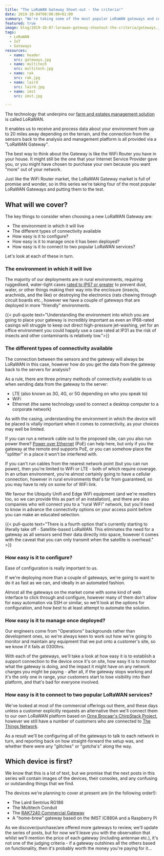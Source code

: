 ```yaml
--- 
title: "The LoRaWAN Gateway Shoot-out - the criteria!"
date: 2019-10-04T00:00:00+01:00 
summary: "We're taking some of the most popular LoRaWAN gateways and comparing them side by side - here's the criteria we're using to evaluate them."
featured: true
image: blog/2019-10-07-lorawan-gateway-shootout-the-criteria/gateways.jpg
tags:
  - LoRaWAN 
  - IoT
  - Gateways
resources:
  - name: header
    src: gateways.jpg
  - name: multitech
    src: multitech.jpg
  - name: rak
    src: rak.jpg
  - name: laird
    src: laird.jpg
  - name: imst
    src: imst.jpg

---
```

The technology that underpins our [farm and estates management solution](https://www.mockingbirdconsulting.co.uk/) is called LoRaWAN.

It enables us to receive and process data about your environment from up to 20 miles away depending on the terrain, and the connection from the sensors back to the analysis and management platform is all provided via a "LoRaWAN Gateway".

The best way to think about the Gateway is like the WiFi Router you have in your house. It might still be the one that your Internet Service Provider gave you, or you might have chosen to purchase your own because you want "more" out of your network.

Just like the WiFi Router market, the LoRaWAN Gateway market is full of promise and wonder, so in this series we're taking four of the most popular LoRaWAN Gateways and putting them to the test.

## What will we cover?

The key things to consider when choosing a new LoRaWAN Gateway are:

   * The environment in which it will live
   * The different types of connectivity available
   * How easy is it to configure?
   * How easy is it to manage once it has been deployed?
   * How easy is it to connect to two popular LoRaWAN services?

Let's look at each of these in turn.

### The environment in which it will live

The majority of our deployments are in rural environments, requiring ruggedised, water-tight cases [rated to IP67 or greater](https://uk.rs-online.com/web/generalDisplay.html?id=ideas-and-advice/ip-ratings) to prevent dust, water, or other things making their way into the enclosure (insects, arachnids, and the like) or destroying the electronics (rats chewing through circuit boards etc., however we have a couple of gateways that are deployed in more "friendly" environments.

{{< pull-quote text="Understanding the environment into which you are going to place your gateway is incredibly important as even an IP68-rated casings will struggle to keep out direct high-pressure jet-washing, yet for an office environment you could happily use a case rated at IP31 as the risk of insects and other contaminants is relatively low.">}}

### The different types of connectivity available

The connection between the sensors and the gateway will always be LoRaWAN in this case, however how do you get the data from the gateway back to the servers for analysis?

As a rule, there are three primary methods of connectivity available to us when sending data from the gateway to the server:

   * LTE (also known as 3G, 4G, or 5G depending on who you speak to)
   * WiFi
   * Ethernet (the same technology used to connect a desktop computer to a corporate network)

As with the casing, understanding the environment in which the device will be placed is vitally important when it comes to connectivity, as your choices may well be limited.

If you can run a network cable out to the proposed site, can you also run power there? [Power over Ethernet](https://en.wikipedia.org/wiki/Power_over_Ethernet) (PoE) can help here, but only if you the gateway at the remote end supports PoE, or you can somehow place the "splitter" in a place it won't be interfered with.

If you can't run cables from the nearest network point (but you can run power), then you're limited to WiFi or LTE - both of which require coverage.  In an urban environment, you're almost certainly going to have a cellular connection, however in rural environments that's far from guaranteed, so you may have to rely on some for of WiFi link.

We favour the Ubiquity Unifi and Edge WiFi equipment (and we're resellers too, so we can provide this as part of an installation), and there are also companies who will connect you to a "rural WiFi" network, but you'll need to know in advance the connectivity options on your access point before you can make an educated selection.

{{< pull-quote text="There is a fourth option that's currently starting to literally take off - Satellite-based LoRaWAN.  This eliminates the need for a gateway as all sensors send their data directly into space, however it comes with the caveat that you can only transmit when the satellite is overhead." >}}

### How easy is it to configure?

Ease of configuration is really important to us.

If we're deploying more than a couple of gateways, we're going to want to do it as fast as we can, and ideally in an automated fashion.

Almost all the gateways on the market come with some kind of web interface to click through and configure, however many of them don't allow for easy automation via SSH or similar, so we'll look at the options for configuration, and how best to at least attempt to automate the solution.

### How easy is it to manage once deployed?

Our engineers come from "Operations" backgrounds rather than development ones, so we're always keen to work out how we're going to monitor and maintain any equipment that we put onto a customer's site, so we know if it fails at 0300hrs.

With each of the gateways, we'll take a look at how easy it is to establish a support connection to the device once it's on site, how easy it is to monitor what the gateway is doing, and the impact it might have on any network charges you might be paying - after all, if the gateway stops working and it's the only one in range, your customers start to lose visibility into their platform, and that's bad for everyone involved.

### How easy is it to connect to two popular LoRaWAN services?

We've looked at most of the commercial offerings out there, and these days unless a customer explicitly requests an alternative then we'll connect them to our own LoRaWAN platform based on [Orne Brocaar's ChirpStack Project](https://www.chirpstack.io/), however we still have a number of customers who are connected to [The Things Network](https://www.thethingsnetwork.org/).

As a result we'll be configuring all of the gateways to talk to each network in turn, and reporting back on how straight-forward the setup was, and whether there were any "glitches" or "gotcha's" along the way.

## Which device is first?

We know that this is a lot of text, but we promise that the next posts in this series will contain images of the devices, their consoles, and any confusing or outstanding things that we find.

The devices we're planning to cover at present are (in the following order!):

   * The Laird Sentrius RG186
   * The Multitech Conduit
   * The [RAK7240 Commercial Gateway](https://www.rakwireless.com/en-us/products/lpwan-gateways-and-concentrators/rak7240)
   * A "home-brew" gateway based on the IMST IC880A and a Raspberry Pi
   
As we discover/purchase/are offered more gateways to review, we'll update the series of posts, but for now we'll leave you with the observation that whilst we'll mention the price of each gateway (including antennae etc.), it's not one of the judging criteria - if a gateway outshines all the others based on functionality, then it's probably worth the money you're paying for it...

